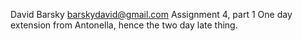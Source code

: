 David Barsky
barskydavid@gmail.com
Assignment 4, part 1
One day extension from Antonella, hence the two day late thing.
